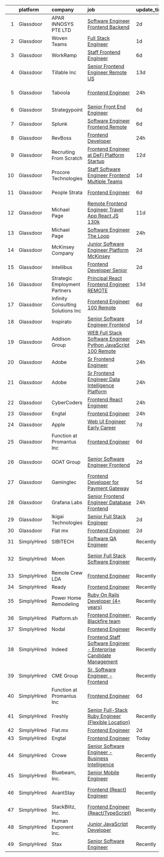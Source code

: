 

|    | platform    | company                            | job                                                                                                                                                                                                                                                                                                                                                                                                                                                                                                                                                                                                                                                                                                                                                                                                                                                                                                                                                                                                                                                                                                                                                                                                                                                                                                                                                                                                                                                          | update_time   | location           |
|---:|:------------|:-----------------------------------|:-------------------------------------------------------------------------------------------------------------------------------------------------------------------------------------------------------------------------------------------------------------------------------------------------------------------------------------------------------------------------------------------------------------------------------------------------------------------------------------------------------------------------------------------------------------------------------------------------------------------------------------------------------------------------------------------------------------------------------------------------------------------------------------------------------------------------------------------------------------------------------------------------------------------------------------------------------------------------------------------------------------------------------------------------------------------------------------------------------------------------------------------------------------------------------------------------------------------------------------------------------------------------------------------------------------------------------------------------------------------------------------------------------------------------------------------------------------|:--------------|:-------------------|
|  1 | Glassdoor   | APAR INNOSYS PTE  LTD              | [Software Engineer  Frontend   Backend ](https://www.glassdoor.com/partner/jobListing.htm?pos=112&ao=1136043&s=58&guid=00000181fb82c1529f1025c1fd74dc63&src=GD_JOB_AD&t=SR&vt=w&cs=1_c7ef8e60&cb=1657782059956&jobListingId=1007997164706&jrtk=3-0-1g7to5gi1klvb801-1g7to5gijii3l800-8037eb052c95556b-)                                                                                                                                                                                                                                                                                                                                                                                                                                                                                                                                                                                                                                                                                                                                                                                                                                                                                                                                                                                                                                                                                                                                                      | 2d            | Marina, CA         |
|  2 | Glassdoor   | Woven Teams                        | [Full Stack Engineer](https://www.glassdoor.com/partner/jobListing.htm?pos=116&ao=1136043&s=58&guid=00000181fb82c1529f1025c1fd74dc63&src=GD_JOB_AD&t=SR&vt=w&cs=1_7a4d9475&cb=1657782059956&jobListingId=1007999476693&jrtk=3-0-1g7to5gi1klvb801-1g7to5gijii3l800-0dfcf67814df2a58-)                                                                                                                                                                                                                                                                                                                                                                                                                                                                                                                                                                                                                                                                                                                                                                                                                                                                                                                                                                                                                                                                                                                                                                         | 1d            | Remote             |
|  3 | Glassdoor   | WorkRamp                           | [Staff Frontend Engineer](https://www.glassdoor.com/partner/jobListing.htm?pos=128&ao=1136043&s=58&guid=00000181fb82c1529f1025c1fd74dc63&src=GD_JOB_AD&t=SR&vt=w&cs=1_7ead7216&cb=1657782059958&jobListingId=1007990801054&jrtk=3-0-1g7to5gi1klvb801-1g7to5gijii3l800-f0e8e9e817f22711-)                                                                                                                                                                                                                                                                                                                                                                                                                                                                                                                                                                                                                                                                                                                                                                                                                                                                                                                                                                                                                                                                                                                                                                     | 6d            | Remote             |
|  4 | Glassdoor   | Tillable  Inc                      | [Senior Frontend Engineer  Remote US ](https://www.glassdoor.com/partner/jobListing.htm?pos=125&ao=1136043&s=58&guid=00000181fb82c1529f1025c1fd74dc63&src=GD_JOB_AD&t=SR&vt=w&cs=1_a376ece8&cb=1657782059957&jobListingId=1007972975566&jrtk=3-0-1g7to5gi1klvb801-1g7to5gijii3l800-f4c89152bd13483e-)                                                                                                                                                                                                                                                                                                                                                                                                                                                                                                                                                                                                                                                                                                                                                                                                                                                                                                                                                                                                                                                                                                                                                        | 13d           | Chicago, IL        |
|  5 | Glassdoor   | Taboola                            | [Frontend Engineer](https://www.glassdoor.com/partner/jobListing.htm?pos=117&ao=1136043&s=58&guid=00000181fb82c1529f1025c1fd74dc63&src=GD_JOB_AD&t=SR&vt=w&ea=1&cs=1_d5be3c86&cb=1657782059956&jobListingId=1008002901252&jrtk=3-0-1g7to5gi1klvb801-1g7to5gijii3l800-f32aea68ea9947e1-)                                                                                                                                                                                                                                                                                                                                                                                                                                                                                                                                                                                                                                                                                                                                                                                                                                                                                                                                                                                                                                                                                                                                                                      | 24h           | Los Angeles, CA    |
|  6 | Glassdoor   | Strategypoint                      | [Senior Front End Engineer](https://www.glassdoor.com/partner/jobListing.htm?pos=105&ao=1110586&s=58&guid=00000181fb82c1529f1025c1fd74dc63&src=GD_JOB_AD&t=SR&vt=w&ea=1&cs=1_cb62853f&cb=1657782059956&jobListingId=1007990760511&cpc=AC285F3A3ECA6BB0&jrtk=3-0-1g7to5gi1klvb801-1g7to5gijii3l800-2eb1f9986d32a8d3--6NYlbfkN0DdX1mfY0NdE8EPArwFPFtjMkIEdXeK7g4H_lDURVdYTV-b0_V6NfPTfDiH6uWv4SkxgXXY2aWhKYiSG0TVDcdQOFtMjvzLSGkVpvmqWdCwIZ1Di2ANVYkrpPtY9h3fSfbb2SLsvKU9pBqMRg0B2nZIaFcdYhGD4xhfZrtA7vpqGeAYUBV8DbFt46wNBurihXTrTUJX8MPhW6tCCYCnWNGDAKgElmT2onhIWAx7fGL5ADZnev840fmnoPqnGYgIpGCDJ4btvcE4tFm_-Jqhal0y4KqjnZ4FO13HLqhJTM4omoXAngdyDfh2s-3OCW0M0aMj5wboDMtXoLelZbmd4LjHGCBxdpgRlzr-Fxs0pwN0PkycUHN6zO__tmj8TCagid3lD3MsVKZcW8aCztAh3suriu9AkZ39Xl45PP9QKaReM85-8yKDFhmnv8rp5kQ63u-CWYgIG_EwFRCq0yA6WnDD6Rzfe4HiOdOmB97luQELolLwsA8iqq3BabBwOggkSbM%3D)                                                                                                                                                                                                                                                                                                                                                                                                                                                                                                                                                                                           | 6d            | Remote             |
|  7 | Glassdoor   | Splunk                             | [Software Engineer  Frontend  Remote ](https://www.glassdoor.com/partner/jobListing.htm?pos=119&ao=1136043&s=58&guid=00000181fb82c1529f1025c1fd74dc63&src=GD_JOB_AD&t=SR&vt=w&cs=1_57cff117&cb=1657782059957&jobListingId=1007991439022&jrtk=3-0-1g7to5gi1klvb801-1g7to5gijii3l800-1c4bb12bfa3b5574-)                                                                                                                                                                                                                                                                                                                                                                                                                                                                                                                                                                                                                                                                                                                                                                                                                                                                                                                                                                                                                                                                                                                                                        | 6d            | San Jose, CA       |
|  8 | Glassdoor   | RevBoss                            | [Frontend Developer](https://www.glassdoor.com/partner/jobListing.htm?pos=113&ao=1136043&s=58&guid=00000181fb82c1529f1025c1fd74dc63&src=GD_JOB_AD&t=SR&vt=w&cs=1_7405016f&cb=1657782059956&jobListingId=1008002711777&jrtk=3-0-1g7to5gi1klvb801-1g7to5gijii3l800-64cdc2f483473b2e-)                                                                                                                                                                                                                                                                                                                                                                                                                                                                                                                                                                                                                                                                                                                                                                                                                                                                                                                                                                                                                                                                                                                                                                          | 24h           | Durham, NC         |
|  9 | Glassdoor   | Recruiting From Scratch            | [Frontend Engineer at DeFi Platform Startup](https://www.glassdoor.com/partner/jobListing.htm?pos=126&ao=1136043&s=58&guid=00000181fb82c1529f1025c1fd74dc63&src=GD_JOB_AD&t=SR&vt=w&ea=1&cs=1_97347693&cb=1657782059958&jobListingId=1007977653670&jrtk=3-0-1g7to5gi1klvb801-1g7to5gijii3l800-bef6a4699a212baf-)                                                                                                                                                                                                                                                                                                                                                                                                                                                                                                                                                                                                                                                                                                                                                                                                                                                                                                                                                                                                                                                                                                                                             | 12d           | Chicago, IL        |
| 10 | Glassdoor   | Procore Technologies               | [Staff Software Engineer  Frontend  Multiple Teams ](https://www.glassdoor.com/partner/jobListing.htm?pos=115&ao=1136043&s=58&guid=00000181fb82c1529f1025c1fd74dc63&src=GD_JOB_AD&t=SR&vt=w&cs=1_d97cfdcc&cb=1657782059956&jobListingId=1008001641765&jrtk=3-0-1g7to5gi1klvb801-1g7to5gijii3l800-d6751fe40f1e1aa0-)                                                                                                                                                                                                                                                                                                                                                                                                                                                                                                                                                                                                                                                                                                                                                                                                                                                                                                                                                                                                                                                                                                                                          | 1d            | Myrtle Point, OR   |
| 11 | Glassdoor   | People Strata                      | [Frontend Engineer](https://www.glassdoor.com/partner/jobListing.htm?pos=130&ao=1136043&s=58&guid=00000181fb82c1529f1025c1fd74dc63&src=GD_JOB_AD&t=SR&vt=w&ea=1&cs=1_a3f65c1a&cb=1657782059958&jobListingId=1007990410033&jrtk=3-0-1g7to5gi1klvb801-1g7to5gijii3l800-bc447331a48fa33a-)                                                                                                                                                                                                                                                                                                                                                                                                                                                                                                                                                                                                                                                                                                                                                                                                                                                                                                                                                                                                                                                                                                                                                                      | 6d            | New York, NY       |
| 12 | Glassdoor   | Michael Page                       | [Remote Frontend Engineer   Travel App   React JS    130k](https://www.glassdoor.com/partner/jobListing.htm?pos=107&ao=1110586&s=58&guid=00000181fb82c1529f1025c1fd74dc63&src=GD_JOB_AD&t=SR&vt=w&cs=1_20cae14d&cb=1657782059955&jobListingId=1007978392618&cpc=C4A69CCDBB3B9599&jrtk=3-0-1g7to5gi1klvb801-1g7to5gijii3l800-259e370233ad0c53--6NYlbfkN0BR3ykMnr3Vw97HK5IC0i9Uo32NXohanwqRY-CI8z69bl4xOa6Yve6w6NlWd53uNOc4yNQxHyE30jHKcHI8T2EoxYr_1xzlVxYFKGPeZ7P2kwzFHH_R28KiLeWpIq5hzB_iUWWVkwtAv7xBrTIjmRzAN6bb0aNvBZYfVhEs9EE9m2jTNxDSl4wCdUHrQg2oohsDryduWHbpus-1GNt-9aQqfUwqywvEFFI0xGe9-skMgpdo9ZpDjvLCoxDa5IKvgW8lee26VS5YBKA6BNYNF39FcjIoEE57yZ9iXjJXMAoUbs5yL1PajceCquJgvMoRqxCgtbIIPOSQPq5shKV-Shsyx8gHp3EP2IroQ-QvHI2AGgz1rlYiDss27oJlKUE5lHwZbfeJ8oqWiUY3jFX1VOfuQyw1dDhNjCZJQ23rT1fPlXH1UMykVjfuQW9PMpp6I54_VJFL7uOkZ8y3LMicgshPGb7BfI8gJrEktHFnNRO9EaTL3m0hrp15IaolDT0nEipNcI10tf0XIsxESQR9K877IL3yThZ-2YZFt6Y3_P37q5iae4khsDS8wlkYhRAIn-sF9maeUVRXyUYh0LNlosYyCVzTLY3rQ4aX4pLjJGaY3MbZivd0jZRvTH0PXolCmKxJuBFC7zKPbaB_au9nNa-atqi_p00x9YvKX57b6MOYQ6Ya6cTAI8mdtEHMQkHvXtYa9xn6L8b3nMtFQzh5dwd30LYlHAkt9-vIaHgcj_-b5uJw8dzzeSjHB2WG6fseTfcGicnNOoRXY4iOyYE6O5uB8V6WmaE2VJbVr2vjUj13msY11Y9Zj9KnH33VpzTh97hYhwDT3xhDmHzVN3p4dAtmYORnBcTAmMbh0x1pd2aeCZjU11muqG4B6HXFcnXg_-H9XzEoWpCmTxlJm16XUopuu_UVkyzpv0JVErJpafn5DXtMFNjPGg_jjYWhUOETlL6eKN8h-xHOfTmNZPAhfp9uBjQwzK9bBu0u8FqWyCw5q8FiqUSB0RCVImgsTU0AbXSsVhZ4sMMZmEZwOFrwbBYYgTTGXxAjU1E%3D) | 11d           | Providence, RI     |
| 13 | Glassdoor   | Michael Page                       | [Software Engineer   The Loop](https://www.glassdoor.com/partner/jobListing.htm?pos=109&ao=1110586&s=58&guid=00000181fb82c1529f1025c1fd74dc63&src=GD_JOB_AD&t=SR&vt=w&cs=1_984f7260&cb=1657782059956&jobListingId=1008002575646&cpc=654405A9B1E0A9F5&jrtk=3-0-1g7to5gi1klvb801-1g7to5gijii3l800-485429e49f9df395--6NYlbfkN0BR3ykMnr3Vw97HK5IC0i9Uo32NXohanwqRY-CI8z69bl4xOa6Yve6w6NlWd53uNOc-twtIEZ5sXfC262TY0_q2zRYYpj3NfmQkrOsn1umS010Xw6O33Q5mJXZ_YlFHGuwhIBoJOvt50t_88NUsNePwpRfNa6et_VObTYqw-iYPZfRenmgGw_ZMrYl5f0CuLOMfXy6DqZrhmZtEBT7Dq6VzfzXCmIBo1AI5eKvTRbcKEzFl62N6O6eN1aIIP7gSDR-kp3pcvN6xX9YlXroRLA_sqvLw0gEcfu3euxeZrD9hwKLY6WtuMxzPhRxbODDuYjDtJZQjgCF4BHpSIh0L9dyMnLPw8BF1dzRZsjp98SCsdnWPejQ4klMOLV1gfbdm0diQ86bldJhCcqEh-GPnjgOcuFvfOzdGUO3Gu70yPTKcLace3y3aSkmWnMDBTQi0revHms4n6fDfpXGfWRqGDVkKEJzQsnYaguKtLKWJzXRqIo6iQlPH16TSoBzbPmFPOnydZrAH7TQWMQrn9I6hSBpV4VvLkQ8eKupbOXDSqJTMk6RiQ7FqQTtVai52AON8cTaziAw1vTnBImjolgnh_epEDobAOpDZiw2lKGC_oNswnwNqNpzKDLuudiC6yz_EeCkdF1BuGeAivaV70UpXDTlrSj-sETuT1xFAlmt1DeoeU8f2pAOM_KRSUx_vS27q4Uf1F7-e6aPiFVhuMNN17INw_jfEZfKYPRydt-BxOUgvRJMnKzKVVtCv1jlS6AxMVZmAfv-9loPcGxgP5hb_OR58BuSnZxRydQmvcCdfiHJGcqa6wvb0hnI4dS-P7xFAu-nvCJzgxuqQ3i1yjJTOfTQgjvAVfGu2TiJ5cReCeay_9ljrvQ21o0-m_a2gxaRqbJbxUgVtAkueGS4OLJqwDPyfmjaUdeDKSMu7q0vs5FMpqCvVTFw8uyCd0n9qFIL2AXxym28NaoB5gwuivZ9srUvVuLyLe05pdAYSHH3k3x7_MxtEk55oncdv6ezO5pKyKvhJAjuLuBIXuw%3D%3D)                                               | 24h           | Chicago, IL        |
| 14 | Glassdoor   | McKinsey   Company                 | [Junior Software Engineer   Platform McKinsey](https://www.glassdoor.com/partner/jobListing.htm?pos=129&ao=1136043&s=58&guid=00000181fb82c1529f1025c1fd74dc63&src=GD_JOB_AD&t=SR&vt=w&cs=1_a809616a&cb=1657782059958&jobListingId=1007997216780&jrtk=3-0-1g7to5gi1klvb801-1g7to5gijii3l800-b96a5bbe181def4c-)                                                                                                                                                                                                                                                                                                                                                                                                                                                                                                                                                                                                                                                                                                                                                                                                                                                                                                                                                                                                                                                                                                                                                | 2d            | Atlanta, GA        |
| 15 | Glassdoor   | Intellibus                         | [Frontend Developer  Senior ](https://www.glassdoor.com/partner/jobListing.htm?pos=122&ao=1136043&s=58&guid=00000181fb82c1529f1025c1fd74dc63&src=GD_JOB_AD&t=SR&vt=w&ea=1&cs=1_5e4bda9a&cb=1657782059957&jobListingId=1007997972075&jrtk=3-0-1g7to5gi1klvb801-1g7to5gijii3l800-f5ed7b03eeef7ab2-)                                                                                                                                                                                                                                                                                                                                                                                                                                                                                                                                                                                                                                                                                                                                                                                                                                                                                                                                                                                                                                                                                                                                                            | 2d            | Remote             |
| 16 | Glassdoor   | Strategic Employment Partners      | [Principal React Frontend Engineer  REMOTE ](https://www.glassdoor.com/partner/jobListing.htm?pos=106&ao=1110586&s=58&guid=00000181fb82c1529f1025c1fd74dc63&src=GD_JOB_AD&t=SR&vt=w&ea=1&cs=1_24a8e89e&cb=1657782059956&jobListingId=1007973389263&cpc=BAEB662971763A76&jrtk=3-0-1g7to5gi1klvb801-1g7to5gijii3l800-5febf801c7b80555--6NYlbfkN0AKWvSE4sqLrvmChH3oy7SyLhGz62xmrQXLRHvtrs5R_U0uiG07NH3NhK1pWN3W3QFk2GV28uOC3VX1ZVFkmFGWVj1-ifSTihKm51bfuWJhOZM-vGTUfHAEUJF4TC34tZKZozEV0IB-5bx1a0KdrikA4nfPAS7lpR_jtM8rSWRe3_t4I0XetTyYj0JkVtNE3QRlUAmvOCVabx73mCwz7jjRBaBfNUsyOAp1GUMiKUMrtJvEhSQXi1pShgPAF2dAwcHkqTWtstB1KwtOqAVR8xXjh8g6jkp0EEB99EpcPr1pg1RpoKu42QrHN9L44gKvoVR5856dXN2viAiFPQjiHaULzYxegYcIO2Wb-jfkfhUp_VwFZtT60ZEswXqacgsQvncrQkZcWEWHv3KmjouoMR6FduMnHflPHXzMI9cnlgGB1u0PGdzcXjrrZmYfz7TbL0PtYC8uXWT-OF5WdMOwlwbpIPfa9sJSEFh3Qp4_53PGh_GJ3QgET9fCxYwJs-uVaHPNM__K-FE9qfEODN1mbNaQ)                                                                                                                                                                                                                                                                                                                                                                                                                                                                                                                                                        | 13d           | Remote             |
| 17 | Glassdoor   | Infinity Consulting Solutions  Inc | [Frontend Engineer 100  Remote](https://www.glassdoor.com/partner/jobListing.htm?pos=118&ao=1136043&s=58&guid=00000181fb82c1529f1025c1fd74dc63&src=GD_JOB_AD&t=SR&vt=w&cs=1_95021c14&cb=1657782059956&jobListingId=1007990330868&jrtk=3-0-1g7to5gi1klvb801-1g7to5gijii3l800-70dd058b975c3f49-)                                                                                                                                                                                                                                                                                                                                                                                                                                                                                                                                                                                                                                                                                                                                                                                                                                                                                                                                                                                                                                                                                                                                                               | 6d            | San Francisco, CA  |
| 18 | Glassdoor   | Inspirato                          | [Senior Software Engineer  Frontend](https://www.glassdoor.com/partner/jobListing.htm?pos=124&ao=1136043&s=58&guid=00000181fb82c1529f1025c1fd74dc63&src=GD_JOB_AD&t=SR&vt=w&cs=1_2902a2b1&cb=1657782059957&jobListingId=1008001502340&jrtk=3-0-1g7to5gi1klvb801-1g7to5gijii3l800-822233abcc45beeb-)                                                                                                                                                                                                                                                                                                                                                                                                                                                                                                                                                                                                                                                                                                                                                                                                                                                                                                                                                                                                                                                                                                                                                          | 1d            | Remote             |
| 19 | Glassdoor   | Addison Group                      | [WEB   Full Stack Software Engineer  Python JavaScript    100  Remote](https://www.glassdoor.com/partner/jobListing.htm?pos=101&ao=1110586&s=58&guid=00000181fb82c1529f1025c1fd74dc63&src=GD_JOB_AD&t=SR&vt=w&cs=1_9bd5ce5f&cb=1657782059954&jobListingId=1008003593161&cpc=77D8CEE05F182B4C&jrtk=3-0-1g7to5gi1klvb801-1g7to5gijii3l800-ff8893a3472f5fed--6NYlbfkN0D2ZZJrNSLWkuWgkN28CDhWSNpZr-3qYw3O0res6wDGcWH1zBsd6yDOo7bxc9cHPcR-MJOgDaILXNmquHMtH9y_uCxT-TUMt9jNoPXeP2pBClIk04o4zsIWAFGEVc4SN5Simnrb-WugWyTzvXxbVmC5wX3r5a0mlPvTCv0LFN1evhcpWUPvm46_AqErT4iEvAvvwXq0Ey0QRlxdB0kA3yZR5CW4SqtE72VIyj0k_iWzlUmap62w2i-mtf-fzfL5OOVQoubEW0Mo0930Ve4RNDyqLGzJuUAwccYgLYeqZp-Bb5u72yJ0iJ401mEMBEOmX85JbJ9n01n3sv0N1zpyE2RRZEzOHKTI-y4yRq7RgAk-O1aBELkEI7sEm6FKI62FshximrH5JXoKE_bo4LshmLuilpWcnOItjMG0ygex8NSsM_SnguKXl2VJUoVCYUzZiSwFYv8RMsw6wESoVIGNlXHsHYX505M_FutjcBynR68xQSyTpsqtNPhKDfbfGCPiGNuQ8RcUoXIeyVI1Ibag1vht9vdwO7QtvmrVWsxdDEJ8ubGCg8FUPsul)                                                                                                                                                                                                                                                                                                                                                                                                                                                                                                   | 24h           | Cambridge, MA      |
| 20 | Glassdoor   | Adobe                              | [Sr  Frontend Engineer](https://www.glassdoor.com/partner/jobListing.htm?pos=121&ao=1136043&s=58&guid=00000181fb82c1529f1025c1fd74dc63&src=GD_JOB_AD&t=SR&vt=w&cs=1_bd89d328&cb=1657782059957&jobListingId=1008002533220&jrtk=3-0-1g7to5gi1klvb801-1g7to5gijii3l800-db3206e6246203ca-)                                                                                                                                                                                                                                                                                                                                                                                                                                                                                                                                                                                                                                                                                                                                                                                                                                                                                                                                                                                                                                                                                                                                                                       | 24h           | New York, NY       |
| 21 | Glassdoor   | Adobe                              | [Sr  Frontend Engineer  Data Intelligence Platform](https://www.glassdoor.com/partner/jobListing.htm?pos=123&ao=1136043&s=58&guid=00000181fb82c1529f1025c1fd74dc63&src=GD_JOB_AD&t=SR&vt=w&cs=1_65661533&cb=1657782059957&jobListingId=1008002520011&jrtk=3-0-1g7to5gi1klvb801-1g7to5gijii3l800-856a910b675aa826-)                                                                                                                                                                                                                                                                                                                                                                                                                                                                                                                                                                                                                                                                                                                                                                                                                                                                                                                                                                                                                                                                                                                                           | 24h           | San Jose, CA       |
| 22 | Glassdoor   | CyberCoders                        | [Frontend React Engineer](https://www.glassdoor.com/partner/jobListing.htm?pos=108&ao=1110586&s=58&guid=00000181fb82c1529f1025c1fd74dc63&src=GD_JOB_AD&t=SR&vt=w&ea=1&cs=1_2519beb8&cb=1657782059956&jobListingId=1008003039423&cpc=F4EED0218A761C36&jrtk=3-0-1g7to5gi1klvb801-1g7to5gijii3l800-378a45c888b180e0--6NYlbfkN0CpFJQzrgRR8WqXWK1qKKEqALWJw739KlKqr2H-MSI4eoBlI4EFrmor2FYZMP3muM0j5H2zccCLKgyfSP_YdJoY_g3p12H32EergQyrVkn9WD3Z7LPklxDpk1j4u6XAdvatvY6ZV1zJVrtF5oSbBej0No-7l3ZZEOM9gKr1aY41a9Nx5KiOB3y47V7EVgHKfoZfaPGcx4bTWq0mGuSlg7_FMHtlzckigkTxLDld_3VnF9ND0zcZHzMgqxsh20b0Ab8L67iRyxQL-GWRatJrsSxa3VlcDshYJrZa6PIqRvfa5M0l5Djfz69S74qn3thmmGpjYIIuR7bq0a4huCx9B9edrLTUpD0VZPu53TuuLcD_1n24NnouAne0KQXdDBLqztl8O7-WFpU04NYBucqyJZAsVAOUtj9kjd34LKaDpo02nbdkaZxK6xxrTx5-LQ4nGI16vXm1GmTkJYtXd4kqcMCzu30UdLgvmaTtXKXhuHY6wU3QoLEgbkhfjT5HOT4I2kiy_ldmxN2Iz8fVCcIV9RkASo8-uTpWKEUqkna25MfXcvHeclSSHYhtx8jCRIlDi4woqXa8NtFfWgEnGOpGW_KsJFWb085JC5KOL1N-zHclzK1sZfVQHW717IhFZf6HnCVgddwkWAVXQjMzvHINH4gOYGDwymFeCfO0KGcqUvASE01RCMhp4gYyyBqFlLp2BFuquOGU7zZ49undwbU4ExcY_g6coKupdiaOTrx4j64pvCneXICqDSliSopLIu1mpzDrrVbWQGLeT-a0qAvVgEOLwTdwivrzDGh9lZM71vLLxEVxY-kw19vq36hGV7gTHyVG5HnNeq8DvUX4Epfbpnhf1g_Y75vpGPSzCQEHkzbYxrANiDDKuKEY7zRVwlvQd-iPHAUadBJKHWjU4C8k6csIChOkXaJWnvhlsNcSKjI6aUC_N_LlWNvHd0_bQWPZ_AnKm6jvzWuplHAVzCPUEtVyaSl3yfrlAREAqg20hjSUxA%3D%3D)                                                                               | 24h           | Las Vegas, NV      |
| 23 | Glassdoor   | Engtal                             | [Frontend Engineer](https://www.glassdoor.com/partner/jobListing.htm?pos=104&ao=1110586&s=58&guid=00000181fb82c1529f1025c1fd74dc63&src=GD_JOB_AD&t=SR&vt=w&ea=1&cs=1_19354c6b&cb=1657782059955&jobListingId=1008002673139&cpc=334ABAF5D42DC775&jrtk=3-0-1g7to5gi1klvb801-1g7to5gijii3l800-79d59325bcaae3bb--6NYlbfkN0B7Z8t6fEMDh_BTkcJVPNJicKvZQEBTy5HSwyHa20ewqmyfWNXjNsfvmtdqiCQm-ExtS6xz5Sl1OvZBWtRbLgq20bQnKJXfljdUsfx2oPzT1-S7qnfj3T3-N2DzLnEDKKHD_QQHYIGdzkNF1ojLTKGXEDYounEBkkB95nCdgj29ygoTeOxojKlerontGyD39dr_Vz1GPmEsIgHHggQhxPVczGpVeQJRW7MSgrfuBC9dVBd8tly3Qj2z2dkdZ9eCuo0_hidI3REhjubnIs6-wyVA2XL3wTilOuyS_RuKeVjviRNSSgUKFoHVMn6R_IwEX5XOfrGvsV5q05jC8tFcZZPtAyk4AnVez1fL2BCd_ceLE_HnXnCRfWCEvSlb7Q-FLnvIf4CjxhEtcdutGNZLsFV3p4RYdZQ2b961iltUiMGxih1rs5nu0EIcP7mLTyk2G2Sn66AIQ3MC6gQI-teb7dBf-QP6yJdXgM6GpGNyaOzHBGXXjdgUMq3-YgzP1GxSD7MzAZrrFWzrhw%3D%3D)                                                                                                                                                                                                                                                                                                                                                                                                                                                                                                                                                                                     | 24h           | Remote             |
| 24 | Glassdoor   | Apple                              | [Web UI Engineer  Early Career ](https://www.glassdoor.com/partner/jobListing.htm?pos=103&ao=1110586&s=58&guid=00000181fb82c1529f1025c1fd74dc63&src=GD_JOB_AD&t=SR&vt=w&cs=1_43fccedc&cb=1657782059955&jobListingId=1007988604922&cpc=F41FEAB56D215062&jrtk=3-0-1g7to5gi1klvb801-1g7to5gijii3l800-ae04aeb5feb59ae3--6NYlbfkN0BvKrLyj5gPmtZO9T8euul8TCxuuKNOtzRJOomxnwSEodTz2Bc-sPZlADHp0xxmf8Ugz10IzNF6fWkt1yEUWdkCySpbdauG-eZtLaDfGRnX75GgNd-GgpVzZ0KPCcmfzmV617ix-Q5tyBgH_li_raOlJv3svq-2-FWwV6E9z7-AXtVYoAE8EXFz6Nl8ZE5tvIaQiSBkkKN0nWG-Ql_xCGYUDwB6pV6phuWkMJYeGf6J8TMe7VaA822-UXdrlPlrbFsfqdKfucZPYsLcP9ktL2898cKZsNzksB2Dcr_P40VN0BlxKNEp8DfKgbV2fV2MI-xPU8vONrZUh2K9N9IyYWP4EIIwv6rjiJ9l_OvhiN2sKxHJw_qGWA1oWYAPa9irfBpZnQheLLr1QBcALlLcbZ2uOfKm34EQotSqXdHaSRMV-3q5KkwPQCpEa7JxvsJq7ZrgZKkgwNs-UPTbbyTDHy44EbIwxXSuGWSq0N8EXU9mGMbsZEDjqz7j6Yi3j3gx7etfoPqspSKbgYWORdbo4D0mH2p3U3XjJ_d4oo4_KUP0UvPtIrpjWf1hCE3-Dw-oPTsXQCgBFB6xNMIY56eLsFOVjSLCSVGD1aTwB2icoJfn1X_en9F6M1RUWSbAcGksKgGyktptiajeaqgyVKMaAl0tFNDdPOkh-qR8Cfsy7Wa549Nc5dijWyE69tnuXLuDhi-AdfGeDZvSpvcdOOL9W5W-Q5bgtLBLOr0Kwb08GJP2l8IaxLfbe-9Pit_SlOSKNv0B7dh8Rkp6Wci9czQ61UsrW2n13tP8SEAdLuUFCYGn_HzJorzMIVwHgON2zdsJ05YSdrTW4oojk7YZq6bg1a3i0gDAG9bWaApqq-igZpPqFoxZaG6_Vhr3bt7_T8_HrubvSHW-fonOMMFttNVgMHSHuD66cKje5mkRWFL8-34uV7UHKwuBzjxA6ZIyEtRjHSECEKe49bDsJA%3D%3D)                                                                                                             | 7d            | Austin, TX         |
| 25 | Glassdoor   | Function at Promantus Inc          | [Frontend Engineer](https://www.glassdoor.com/partner/jobListing.htm?pos=114&ao=1136043&s=58&guid=00000181fb82c1529f1025c1fd74dc63&src=GD_JOB_AD&t=SR&vt=w&ea=1&cs=1_8700ad79&cb=1657782059956&jobListingId=1007990199027&jrtk=3-0-1g7to5gi1klvb801-1g7to5gijii3l800-1d501c1dea3f2946-)                                                                                                                                                                                                                                                                                                                                                                                                                                                                                                                                                                                                                                                                                                                                                                                                                                                                                                                                                                                                                                                                                                                                                                      | 6d            | Remote             |
| 26 | Glassdoor   | GOAT Group                         | [Senior Software Engineer   Frontend](https://www.glassdoor.com/partner/jobListing.htm?pos=111&ao=1136043&s=58&guid=00000181fb82c1529f1025c1fd74dc63&src=GD_JOB_AD&t=SR&vt=w&ea=1&cs=1_4d3b4b7b&cb=1657782059956&jobListingId=1007998395288&jrtk=3-0-1g7to5gi1klvb801-1g7to5gijii3l800-dc5befb061cb40d8-)                                                                                                                                                                                                                                                                                                                                                                                                                                                                                                                                                                                                                                                                                                                                                                                                                                                                                                                                                                                                                                                                                                                                                    | 2d            | Los Angeles, CA    |
| 27 | Glassdoor   | Gamingtec                          | [Frontend Developer for Payment Gateway](https://www.glassdoor.com/partner/jobListing.htm?pos=127&ao=1136043&s=58&guid=00000181fb82c1529f1025c1fd74dc63&src=GD_JOB_AD&t=SR&vt=w&cs=1_066c54bc&cb=1657782059958&jobListingId=1007993662189&jrtk=3-0-1g7to5gi1klvb801-1g7to5gijii3l800-6dc2648525a55191-)                                                                                                                                                                                                                                                                                                                                                                                                                                                                                                                                                                                                                                                                                                                                                                                                                                                                                                                                                                                                                                                                                                                                                      | 5d            | Remote             |
| 28 | Glassdoor   | Grafana Labs                       | [Senior Frontend Engineer  Database Frontend](https://www.glassdoor.com/partner/jobListing.htm?pos=120&ao=1136043&s=58&guid=00000181fb82c1529f1025c1fd74dc63&src=GD_JOB_AD&t=SR&vt=w&cs=1_7b5ca39b&cb=1657782059957&jobListingId=1008002606061&jrtk=3-0-1g7to5gi1klvb801-1g7to5gijii3l800-16502aacd7e06bf8-)                                                                                                                                                                                                                                                                                                                                                                                                                                                                                                                                                                                                                                                                                                                                                                                                                                                                                                                                                                                                                                                                                                                                                 | 24h           | Remote             |
| 29 | Glassdoor   | Ikigai Technologies                | [Senior Full Stack Engineer](https://www.glassdoor.com/partner/jobListing.htm?pos=102&ao=1110586&s=58&guid=00000181fb82c1529f1025c1fd74dc63&src=GD_JOB_AD&t=SR&vt=w&ea=1&cs=1_1d3b35ba&cb=1657782059955&jobListingId=1007998879128&cpc=39A4E8CE329AB187&jrtk=3-0-1g7to5gi1klvb801-1g7to5gijii3l800-850f10dbeb37f789--6NYlbfkN0AS3oPsAAmCngCu4U51_2RxXyfS7TdWOFtWPOafNW52IyXYw5TLhjvsdE_fSwRZFrnXwXkPva3WL04dMjXTOjn4he9zN_0spQ2Ddtx8SXek9GJ7XR51XrhXFvmxt8VLbEsAJm5l7YVdae0Cv6_4Z26WPcLUyq2fHozpwiKOiKkcKURb3jrftMsgrp9eim-ZT-fjED607ooXvSr8i1TUBEcq-fotFHsCXGF_nsigs2CBxRFlZQ9JAE7NRPZ7x2CNYoiZR-FS-h_IDPZD-dSXdO7pGIGy_GsodTvqDNJ-JSfg5lroD29RyfV32hUs3BOnD8ofofBcJslz65uEVlx2KGOoSJTOaz_q5zhgBd5DZQfLuqYQGAojkqPeUG26mvaQEJzje9l6XmH_iRu6xGvRGQgfo2omG8hNLR1yXzeAfAHbTBx9-ZjBGQvWl-2YQCDU1VdCTLiINPMBRo_ITCvT5jgzNX-UdkmXk_mKc8lcdynyTezYM5SoU0fM-QoPfSDlqLs%3D)                                                                                                                                                                                                                                                                                                                                                                                                                                                                                                                                                                                          | 2d            | Remote             |
| 30 | Glassdoor   | Flat mx                            | [Frontend Engineer](https://www.glassdoor.com/partner/jobListing.htm?pos=110&ao=1136043&s=58&guid=00000181fb82c1529f1025c1fd74dc63&src=GD_JOB_AD&t=SR&vt=w&ea=1&cs=1_c7356983&cb=1657782059956&jobListingId=1007998528434&jrtk=3-0-1g7to5gi1klvb801-1g7to5gijii3l800-37b222a53d35f74b-)                                                                                                                                                                                                                                                                                                                                                                                                                                                                                                                                                                                                                                                                                                                                                                                                                                                                                                                                                                                                                                                                                                                                                                      | 2d            | Remote             |
| 31 | SimplyHired | SIBITECH                           | [Software QA Engineer](https://www.simplyhired.com/job/0yGJz9Mh47juargaEj2eWpwPRFo5Xls4O3_FsknvRLNWivFQ-s3mig?q=frontend+engineer)                                                                                                                                                                                                                                                                                                                                                                                                                                                                                                                                                                                                                                                                                                                                                                                                                                                                                                                                                                                                                                                                                                                                                                                                                                                                                                                           | Recently      | Remote             |
| 32 | SimplyHired | Moen                               | [Senior Full Stack Software Engineer](https://www.simplyhired.com/job/1IoT-7QZFJOG0NfV-lKlBdIrrRgTNTvHWnIwFltE0eLn7-mnNqHnZw?q=frontend+engineer)                                                                                                                                                                                                                                                                                                                                                                                                                                                                                                                                                                                                                                                                                                                                                                                                                                                                                                                                                                                                                                                                                                                                                                                                                                                                                                            | Recently      | North Olmsted, OH  |
| 33 | SimplyHired | Remote Crew LDA                    | [Frontend Engineer](https://www.simplyhired.com/job/-Fkrwb6fWqFurJJjgwx-np_o7iakz_1cKaj7YHiyptGWxWdERE3hJw?q=frontend+engineer)                                                                                                                                                                                                                                                                                                                                                                                                                                                                                                                                                                                                                                                                                                                                                                                                                                                                                                                                                                                                                                                                                                                                                                                                                                                                                                                              | Recently      | Remote             |
| 34 | SimplyHired | Ready                              | [Frontend Engineer](https://www.simplyhired.com/job/NfBh9lIXHlK5WnBnJRBiQm0lcc0VntcXWDxclZFLZkHgoLP9ATK3oQ?q=frontend+engineer)                                                                                                                                                                                                                                                                                                                                                                                                                                                                                                                                                                                                                                                                                                                                                                                                                                                                                                                                                                                                                                                                                                                                                                                                                                                                                                                              | Recently      | California         |
| 35 | SimplyHired | Power Home Remodeling              | [Ruby On Rails Developer (4+ years)](https://www.simplyhired.com/job/ZtVXN67-BUlgf5WujR_ulfCPN3b-9adAnO-XpT8UYlH7wnHS-QTwTw?q=frontend+engineer)                                                                                                                                                                                                                                                                                                                                                                                                                                                                                                                                                                                                                                                                                                                                                                                                                                                                                                                                                                                                                                                                                                                                                                                                                                                                                                             | Recently      | Newark, DE         |
| 36 | SimplyHired | Platform.sh                        | [Frontend Engineer, Blackfire team](https://www.simplyhired.com/job/c64bOpkippdV5tpPV4H-y4VGzxv1EiI_7ezoKgEFc03t5XxKAjAbtA?q=frontend+engineer)                                                                                                                                                                                                                                                                                                                                                                                                                                                                                                                                                                                                                                                                                                                                                                                                                                                                                                                                                                                                                                                                                                                                                                                                                                                                                                              | Recently      | Remote             |
| 37 | SimplyHired | Nodal                              | [Frontend Engineer](https://www.simplyhired.com/job/75ry-Eu0nSZpKMRgg41Z0_gvK2rV-hQ2xCKkRD2dfeeva-gc--Hn4w?q=frontend+engineer)                                                                                                                                                                                                                                                                                                                                                                                                                                                                                                                                                                                                                                                                                                                                                                                                                                                                                                                                                                                                                                                                                                                                                                                                                                                                                                                              | Recently      | Remote             |
| 38 | SimplyHired | Indeed                             | [Frontend Staff Software Engineer - Enterprise Candidate Management](https://www.simplyhired.com/job/-s5jGisJgjTzopeKdCYuSTQhNe-QTCwgLMfI8iknwpWv4sCg3MJ71Q?q=frontend+engineer)                                                                                                                                                                                                                                                                                                                                                                                                                                                                                                                                                                                                                                                                                                                                                                                                                                                                                                                                                                                                                                                                                                                                                                                                                                                                             | Recently      | Texas +6 locations |
| 39 | SimplyHired | CME Group                          | [Sr. Software Engineer - Frontend](https://www.simplyhired.com/job/ujyHv7u3zs-97pmVpujw0lQ7UHbgL3QyTrAyKc0Uiiqr3Y9TP7IEKw?q=frontend+engineer)                                                                                                                                                                                                                                                                                                                                                                                                                                                                                                                                                                                                                                                                                                                                                                                                                                                                                                                                                                                                                                                                                                                                                                                                                                                                                                               | Recently      | Chicago, IL        |
| 40 | SimplyHired | Function at Promantus Inc          | [Frontend Engineer](https://www.simplyhired.com/job/gBlFJEwdtlC-zUPNejZ_UxhkhT79cdHlCgwl7buJlNpJrPjAfkqUEw?q=frontend+engineer)                                                                                                                                                                                                                                                                                                                                                                                                                                                                                                                                                                                                                                                                                                                                                                                                                                                                                                                                                                                                                                                                                                                                                                                                                                                                                                                              | 6d            | Remote             |
| 41 | SimplyHired | Freshly                            | [Senior Full-Stack Ruby Engineer (Flexible Location)](https://www.simplyhired.com/job/5Rm6gI6BUhXQw4_hZbvQ3_CztwgY7zE6vM59iSYWuItG579yfV3bgA?q=frontend+engineer)                                                                                                                                                                                                                                                                                                                                                                                                                                                                                                                                                                                                                                                                                                                                                                                                                                                                                                                                                                                                                                                                                                                                                                                                                                                                                            | Recently      | Remote             |
| 42 | SimplyHired | Flat.mx                            | [Frontend Engineer](https://www.simplyhired.com/job/v_G9OQuujQOyvEzBhN1QYt8YDnxc4SSR9jNdbkXlwehi7_9HggQWcw?q=frontend+engineer)                                                                                                                                                                                                                                                                                                                                                                                                                                                                                                                                                                                                                                                                                                                                                                                                                                                                                                                                                                                                                                                                                                                                                                                                                                                                                                                              | 2d            | Remote             |
| 43 | SimplyHired | Engtal                             | [Frontend Engineer](https://www.simplyhired.com/job/NWkEoWZ6Av0fV5exo7QgNgOKib1KfTUDQ5CUuSaW19CT7qEIoVmbGg?q=frontend+engineer)                                                                                                                                                                                                                                                                                                                                                                                                                                                                                                                                                                                                                                                                                                                                                                                                                                                                                                                                                                                                                                                                                                                                                                                                                                                                                                                              | Today         | Remote             |
| 44 | SimplyHired | Crowe                              | [Senior Software Engineer - Business Intelligence](https://www.simplyhired.com/job/oimgkuKstXGj5KcFJdA0FCIwZs9mH0A3nR0a-xcXfqarGQjPywk8Ew?q=frontend+engineer)                                                                                                                                                                                                                                                                                                                                                                                                                                                                                                                                                                                                                                                                                                                                                                                                                                                                                                                                                                                                                                                                                                                                                                                                                                                                                               | Recently      | Chicago, IL        |
| 45 | SimplyHired | Bluebeam, Inc.                     | [Senior Mobile Engineer](https://www.simplyhired.com/job/xJChIcymtiVXNZSc3ZQoZRxicUdBbX9jXXPtViLjv85lewCbbeqinQ?q=frontend+engineer)                                                                                                                                                                                                                                                                                                                                                                                                                                                                                                                                                                                                                                                                                                                                                                                                                                                                                                                                                                                                                                                                                                                                                                                                                                                                                                                         | Recently      | Dallas, TX         |
| 46 | SimplyHired | AvantStay                          | [Frontend (React) Engineer](https://www.simplyhired.com/job/8M188mnz57Hr6wvVMI2cZZ4P1FZfjalTtCBMPCG76P96GHxhPD1JUA?q=frontend+engineer)                                                                                                                                                                                                                                                                                                                                                                                                                                                                                                                                                                                                                                                                                                                                                                                                                                                                                                                                                                                                                                                                                                                                                                                                                                                                                                                      | Recently      | Los Angeles, CA    |
| 47 | SimplyHired | StackBlitz, Inc.                   | [Frontend Engineer (React/TypeScript)](https://www.simplyhired.com/job/PHTAD8l1d1wY_qyZtZh2ELDAb-VRZyw7yxuMwctqWk8il2EG0-AbmQ?q=frontend+engineer)                                                                                                                                                                                                                                                                                                                                                                                                                                                                                                                                                                                                                                                                                                                                                                                                                                                                                                                                                                                                                                                                                                                                                                                                                                                                                                           | Recently      | Remote             |
| 48 | SimplyHired | Human Exponent Inc.                | [Junior JavaScript Developer](https://www.simplyhired.com/job/PTV9S7A6lUX9p5R04glspUPwTi-M535ONlmFlTxSijfsIywKBY_anw?q=frontend+engineer)                                                                                                                                                                                                                                                                                                                                                                                                                                                                                                                                                                                                                                                                                                                                                                                                                                                                                                                                                                                                                                                                                                                                                                                                                                                                                                                    | Recently      | Remote             |
| 49 | SimplyHired | Stax                               | [Senior Software Engineer](https://www.simplyhired.com/job/M5qAWxQ8lHR-aBhauulJmtHRVewJiA6pvW5NgSfQWaLLR3g25mwlYg?q=frontend+engineer)                                                                                                                                                                                                                                                                                                                                                                                                                                                                                                                                                                                                                                                                                                                                                                                                                                                                                                                                                                                                                                                                                                                                                                                                                                                                                                                       | Recently      | Remote             |